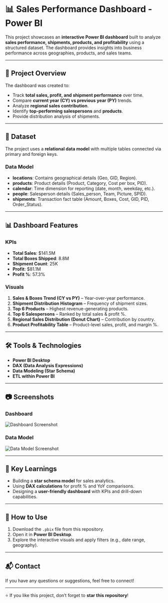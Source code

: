 # 📊 Sales Performance Dashboard - Power BI

This project showcases an **interactive Power BI dashboard** built to analyze **sales performance, shipments, products, and profitability** using a structured dataset. The dashboard provides insights into business performance across geographies, products, and sales teams.

---

## 🚀 Project Overview
The dashboard was created to:
- Track **total sales, profit, and shipment performance** over time.
- Compare **current year (CY) vs previous year (PY)** trends.
- Analyze **regional sales contribution**.
- Identify **top-performing salespersons** and **products**.
- Provide distribution analysis of shipments.

---

## 📂 Dataset
The project uses a **relational data model** with multiple tables connected via primary and foreign keys.

### Data Model
- **locations**: Contains geographical details (Geo, GID, Region).  
- **products**: Product details (Product, Category, Cost per box, PID).  
- **calendar**: Time dimension for reporting (date, month, weekday, etc.).  
- **people**: Salesperson details (Sales_person, Team, Picture, SPID).  
- **shipments**: Transaction fact table (Amount, Boxes, Cost, GID, PID, Order_Status).

---

## 📊 Dashboard Features
### KPIs
- **Total Sales**: $141.5M  
- **Total Boxes Shipped**: 8.8M  
- **Shipment Count**: 25K  
- **Profit**: $81.1M  
- **Profit %**: 57.3%  

### Visuals
1. **Sales & Boxes Trend (CY vs PY)** – Year-over-year performance.  
2. **Shipment Distribution Histogram** – Frequency of shipment sizes.  
3. **Top 6 Products** – Highest revenue-generating products.  
4. **Top 6 Salespersons** – Ranked by total sales & profit %.  
5. **Regional Sales Distribution (Donut Chart)** – Contribution by country.  
6. **Product Profitability Table** – Product-level sales, profit, and margin %.  

---

## 🛠 Tools & Technologies
- **Power BI Desktop**
- **DAX (Data Analysis Expressions)**
- **Data Modeling (Star Schema)**
- **ETL within Power BI**

---

## 📷 Screenshots
### Dashboard
![Dashboard Screenshot](./Screenshot_2025-09-02_143157.png)

### Data Model
![Data Model Screenshot](./Screenshot_2025-09-02_143757.png)

---

## 🔑 Key Learnings
- Building a **star schema model** for sales analytics.  
- Using **DAX calculations** for profit % and YoY comparisons.  
- Designing a **user-friendly dashboard** with KPIs and drill-down capabilities.  

---

## 📌 How to Use
1. Download the `.pbix` file from this repository.  
2. Open it in **Power BI Desktop**.  
3. Explore the interactive visuals and apply filters (e.g., date range, geography).  

---

## 📬 Contact
If you have any questions or suggestions, feel free to connect!  

---
⭐ If you like this project, don’t forget to **star this repository**!
